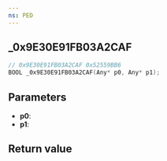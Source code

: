 ```yaml
---
ns: PED
---
```

## _0x9E30E91FB03A2CAF

```c
// 0x9E30E91FB03A2CAF 0x52559BB6
BOOL _0x9E30E91FB03A2CAF(Any* p0, Any* p1);
```


## Parameters
* **p0**: 
* **p1**: 

## Return value
